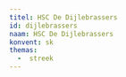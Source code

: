 ```yaml
---
titel: HSC De Dijlebrassers
id: dijlebrassers
naam: HSC De Dijlebrassers
konvent: sk
themas:
  -  streek
---
```

